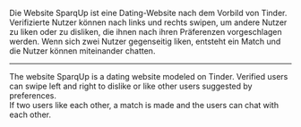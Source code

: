 Die Website SparqUp ist eine Dating-Website nach dem Vorbild von Tinder. <br />
Verifizierte Nutzer können nach links und rechts swipen, um andere Nutzer zu liken oder zu disliken, die ihnen nach ihren Präferenzen vorgeschlagen werden.
Wenn sich zwei Nutzer gegenseitig liken, entsteht ein Match und die Nutzer können miteinander chatten.

-----
The website SparqUp is a dating website modeled on Tinder. Verified users can swipe left and right to dislike or like other users suggested by preferences. <br />
If two users like each other, a match is made and the users can chat with each other.
